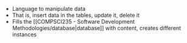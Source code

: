 - Language to manipulate data
- That is, insert data in the tables, update it, delete it
- Fills the [[COMPSCI235 - Software Development Methodologies/database|database]] with content, creates different instances